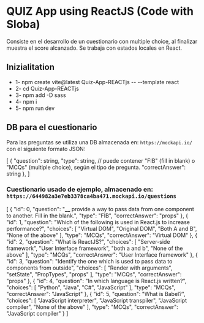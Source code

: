 # QUIZ App using ReactJS (Code with Sloba)

Consiste en el desarrollo de un cuestionario con multiple choice, al finalizar muestra el score alcanzado.
Se trabaja con estados locales en React.

## Inizialitation

- 1- npm create vite@latest Quiz-App-REACTjs -- --template react
- 2- cd Quiz-App-REACTjs
- 3- npm add -D sass
- 4- npm i
- 5- npm run dev

## DB para el cuestionario

Para las preguntas se utiliza una DB almacenada en: `https://mockapi.io/` con el siguiente formato JSON:

[
{
"question": string,
"type": string, // puede contener "FIB" (fill in blank) o "MCQs" (multiple choice), según el tipo de pregunta.
"correctAnswer": string
},
]

### Cuestionario usado de ejemplo, almacenado en: `https://644982a3e7eb3378ca4ba471.mockapi.io/questions`
[
{
"id": 0,
"question": "**\_\_** provide a way to pass data from one component to another. Fill in the blank.",
"type": "FIB",
"correctAnswer": "props"
},
{
"id": 1,
"question": "Which of the following is used in React.js to increase performance?",
"choices": [
"Virtual DOM",
"Original DOM",
"Both A and B",
"None of the above"
],
"type": "MCQs",
"correctAnswer": "Virtual DOM"
},
{
"id": 2,
"question": "What is ReactJS?",
"choices": [
"Server-side framework",
"User Interface framework",
"both a and b",
"None of the above"
],
"type": "MCQs",
"correctAnswer": "User Interface framework"
},
{
"id": 3,
"question": "Identify the one which is used to pass data to components from outside",
"choices": [
"Render with arguments",
"setState",
"PropTypes",
"props"
],
"type": "MCQs",
"correctAnswer": "props"
},
{
"id": 4,
"question": "In which language is React.js written?",
"choices": [
"Python",
"Java",
"C#",
"JavaScript"
],
"type": "MCQs",
"correctAnswer": "JavaScript"
},
{
"id": 5,
"question": "What is Babel?",
"choices": [
"JavaScript interpreter",
"JavaScript transpiler",
"JavaScript compiler",
"None of the above"
],
"type": "MCQs",
"correctAnswer": "JavaScript compiler"
}
]
